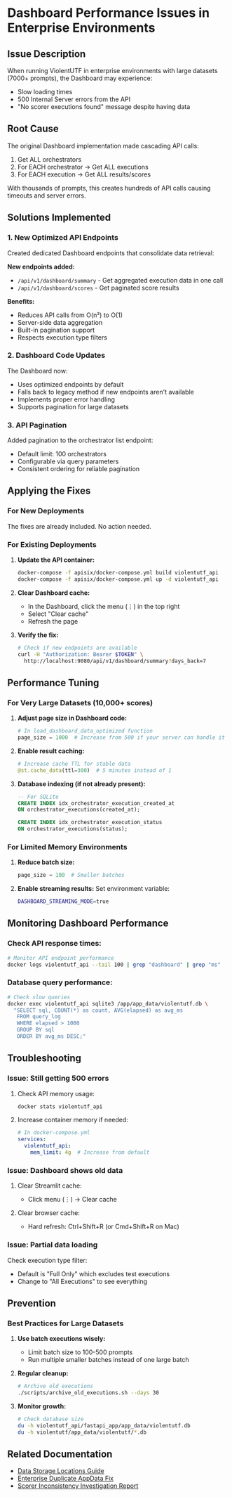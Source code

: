 # Dashboard Performance Issues in Enterprise Environments

## Issue Description
When running ViolentUTF in enterprise environments with large datasets (7000+ prompts), the Dashboard may experience:
- Slow loading times
- 500 Internal Server errors from the API
- "No scorer executions found" message despite having data

## Root Cause
The original Dashboard implementation made cascading API calls:
1. Get ALL orchestrators
2. For EACH orchestrator → Get ALL executions
3. For EACH execution → Get ALL results/scores

With thousands of prompts, this creates hundreds of API calls causing timeouts and server errors.

## Solutions Implemented

### 1. New Optimized API Endpoints
Created dedicated Dashboard endpoints that consolidate data retrieval:

**New endpoints added:**
- `/api/v1/dashboard/summary` - Get aggregated execution data in one call
- `/api/v1/dashboard/scores` - Get paginated score results

**Benefits:**
- Reduces API calls from O(n²) to O(1)
- Server-side data aggregation
- Built-in pagination support
- Respects execution type filters

### 2. Dashboard Code Updates
The Dashboard now:
- Uses optimized endpoints by default
- Falls back to legacy method if new endpoints aren't available
- Implements proper error handling
- Supports pagination for large datasets

### 3. API Pagination
Added pagination to the orchestrator list endpoint:
- Default limit: 100 orchestrators
- Configurable via query parameters
- Consistent ordering for reliable pagination

## Applying the Fixes

### For New Deployments
The fixes are already included. No action needed.

### For Existing Deployments

1. **Update the API container:**
   ```bash
   docker-compose -f apisix/docker-compose.yml build violentutf_api
   docker-compose -f apisix/docker-compose.yml up -d violentutf_api
   ```

2. **Clear Dashboard cache:**
   - In the Dashboard, click the menu (⋮) in the top right
   - Select "Clear cache"
   - Refresh the page

3. **Verify the fix:**
   ```bash
   # Check if new endpoints are available
   curl -H "Authorization: Bearer $TOKEN" \
     http://localhost:9080/api/v1/dashboard/summary?days_back=7
   ```

## Performance Tuning

### For Very Large Datasets (10,000+ scores)

1. **Adjust page size in Dashboard code:**
   ```python
   # In load_dashboard_data_optimized function
   page_size = 1000  # Increase from 500 if your server can handle it
   ```

2. **Enable result caching:**
   ```python
   # Increase cache TTL for stable data
   @st.cache_data(ttl=300)  # 5 minutes instead of 1
   ```

3. **Database indexing (if not already present):**
   ```sql
   -- For SQLite
   CREATE INDEX idx_orchestrator_execution_created_at
   ON orchestrator_executions(created_at);

   CREATE INDEX idx_orchestrator_execution_status
   ON orchestrator_executions(status);
   ```

### For Limited Memory Environments

1. **Reduce batch size:**
   ```python
   page_size = 100  # Smaller batches
   ```

2. **Enable streaming results:**
   Set environment variable:
   ```bash
   DASHBOARD_STREAMING_MODE=true
   ```

## Monitoring Dashboard Performance

### Check API response times:
```bash
# Monitor API endpoint performance
docker logs violentutf_api --tail 100 | grep "dashboard" | grep "ms"
```

### Database query performance:
```bash
# Check slow queries
docker exec violentutf_api sqlite3 /app/app_data/violentutf.db \
  "SELECT sql, COUNT(*) as count, AVG(elapsed) as avg_ms
   FROM query_log
   WHERE elapsed > 1000
   GROUP BY sql
   ORDER BY avg_ms DESC;"
```

## Troubleshooting

### Issue: Still getting 500 errors
1. Check API memory usage:
   ```bash
   docker stats violentutf_api
   ```

2. Increase container memory if needed:
   ```yaml
   # In docker-compose.yml
   services:
     violentutf_api:
       mem_limit: 4g  # Increase from default
   ```

### Issue: Dashboard shows old data
1. Clear Streamlit cache:
   - Click menu (⋮) → Clear cache

2. Clear browser cache:
   - Hard refresh: Ctrl+Shift+R (or Cmd+Shift+R on Mac)

### Issue: Partial data loading
Check execution type filter:
- Default is "Full Only" which excludes test executions
- Change to "All Executions" to see everything

## Prevention

### Best Practices for Large Datasets

1. **Use batch executions wisely:**
   - Limit batch size to 100-500 prompts
   - Run multiple smaller batches instead of one large batch

2. **Regular cleanup:**
   ```bash
   # Archive old executions
   ./scripts/archive_old_executions.sh --days 30
   ```

3. **Monitor growth:**
   ```bash
   # Check database size
   du -h violentutf_api/fastapi_app/app_data/violentutf.db
   du -h violentutf/app_data/violentutf/*.db
   ```

## Related Documentation
- [Data Storage Locations Guide](../guides/Guide_Data_Storage_Locations.md)
- [Enterprise Duplicate AppData Fix](./Enterprise_Duplicate_AppData_Fix.md)
- [Scorer Inconsistency Investigation Report](./Scorer_Inconsistency_Investigation_Report.md)
